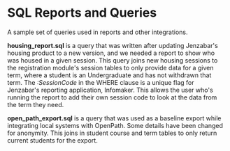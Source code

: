 # SQL Reports and Queries
 A sample set of queries used in reports and other integrations.
 
**housing_report.sql** is a query that was written after updating Jenzabar's housing product to a new version, and we needed a report to show who was housed in a given session. This query joins new housing sessions to the registration module's session tables to only provide data for a given term, where a student is an Undergraduate and has not withdrawn that term. The *:SessionCode* in the WHERE clause is a unique flag for Jenzabar's reporting application, Infomaker. This allows the user who's running the report to add their own session code to look at the data from the term they need.

**open_path_export.sql** is a query that was used as a baseline export while integrating local systems with OpenPath. Some details have been changed for anonymity. This joins in student course and term tables to only return current students for the export.
